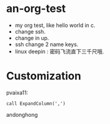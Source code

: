 an-org-test
===========

 - my org test, like hello world in c.
 - change ssh.
 - change in up.
 - ssh change 2 name keys.
 - linux deepin : 密码飞流直下三千尺哦.

Customization
===========

pvaixa11:

    call ExpandColumn(',')

andonghong

